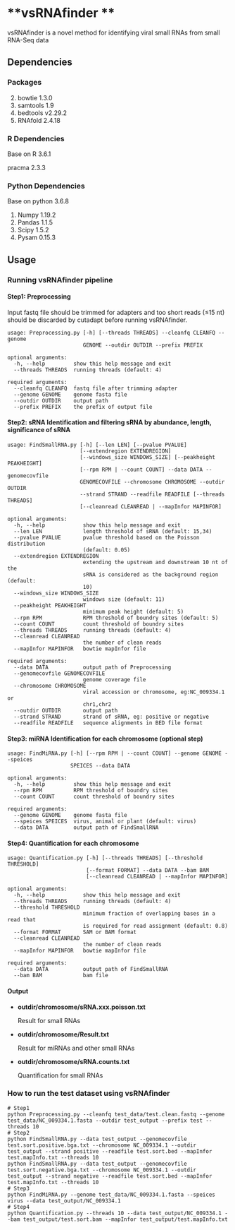 # **vsRNAfinder **

vsRNAfinder is a novel method for identifying viral small RNAs from small RNA-Seq data

## Dependencies

### Packages 

2. bowtie 1.3.0
3. samtools 1.9
4. bedtools v2.29.2
5. RNAfold 2.4.18

### R Dependencies

Base on R 3.6.1

pracma 2.3.3

### Python Dependencies

Base on python 3.6.8

1. Numpy 1.19.2
2. Pandas 1.1.5
3. Scipy 1.5.2
4. Pysam 0.15.3

## Usage

### Running vsRNAfinder pipeline

#### Step1: Preprocessing

Input fastq file should be trimmed for adapters and  too short reads (≤15 nt) should be discarded by cutadapt before running vsRNAfinder. 

~~~shell
usage: Preprocessing.py [-h] [--threads THREADS] --cleanfq CLEANFQ --genome
                        GENOME --outdir OUTDIR --prefix PREFIX

optional arguments:
  -h, --help         show this help message and exit
  --threads THREADS  running threads (default: 4)

required arguments:
  --cleanfq CLEANFQ  fastq file after trimming adapter
  --genome GENOME    genome fasta file
  --outdir OUTDIR    output path
  --prefix PREFIX    the prefix of output file

~~~

#### Step2: sRNA Identification and filtering sRNA by abundance, length,  significance of sRNA

~~~shell
usage: FindSmallRNA.py [-h] [--len LEN] [--pvalue PVALUE]
                       [--extendregion EXTENDREGION]
                       [--windows_size WINDOWS_SIZE] [--peakheight PEAKHEIGHT]
                       [--rpm RPM | --count COUNT] --data DATA --genomecovfile
                       GENOMECOVFILE --chromosome CHROMOSOME --outdir OUTDIR
                       --strand STRAND --readfile READFILE [--threads THREADS]
                       [--cleanread CLEANREAD | --mapInfor MAPINFOR]

optional arguments:
  -h, --help            show this help message and exit
  --len LEN             length threshold of sRNA (default: 15,34)
  --pvalue PVALUE       pvalue threshold based on the Poisson distribution
                        (default: 0.05)
  --extendregion EXTENDREGION
                        extending the upstream and downstream 10 nt of the
                        sRNA is considered as the background region (default:
                        10)
  --windows_size WINDOWS_SIZE
                        windows size (default: 11)
  --peakheight PEAKHEIGHT
                        minimum peak height (default: 5)
  --rpm RPM             RPM threshold of boundry sites (default: 5)
  --count COUNT         count threshold of boundry sites
  --threads THREADS     running threads (default: 4)
  --cleanread CLEANREAD
                        the number of clean reads
  --mapInfor MAPINFOR   bowtie mapInfor file

required arguments:
  --data DATA           output path of Preprocessing
  --genomecovfile GENOMECOVFILE
                        genome coverage file
  --chromosome CHROMOSOME
                        viral accession or chromosome, eg:NC_009334.1 or
                        chr1,chr2
  --outdir OUTDIR       output path
  --strand STRAND       strand of sRNA, eg: positive or negative
  --readfile READFILE   sequence alignments in BED file format

~~~

#### Step3: miRNA Identification for each chromosome (optional step)

~~~shell
usage: FindMiRNA.py [-h] [--rpm RPM | --count COUNT] --genome GENOME --speices
                    SPEICES --data DATA

optional arguments:
  -h, --help         show this help message and exit
  --rpm RPM          RPM threshold of boundry sites
  --count COUNT      count threshold of boundry sites

required arguments:
  --genome GENOME    genome fasta file
  --speices SPEICES  virus, animal or plant (default: virus)
  --data DATA        output path of FindSmallRNA
~~~

#### Step4: Quantification for each chromosome

~~~shell
usage: Quantification.py [-h] [--threads THREADS] [--threshold THRESHOLD]
                         [--format FORMAT] --data DATA --bam BAM
                         [--cleanread CLEANREAD | --mapInfor MAPINFOR]

optional arguments:
  -h, --help            show this help message and exit
  --threads THREADS     running threads (default: 4)
  --threshold THRESHOLD
                        minimum fraction of overlapping bases in a read that
                        is required for read assignment (default: 0.8)
  --format FORMAT       SAM or BAM format
  --cleanread CLEANREAD
                        the number of clean reads
  --mapInfor MAPINFOR   bowtie mapInfor file

required arguments:
  --data DATA           output path of FindSmallRNA
  --bam BAM             bam file
~~~

#### Output

- **outdir/chromosome/sRNA.xxx.poisson.txt**

  Result for small RNAs

- **outdir/chromosome/Result.txt**

  Result for miRNAs and other small RNAs

- **outdir/chromosome/sRNA.counts.txt**

  Quantification for small RNAs

### How to run the test dataset using vsRNAfinder

```shell
# Step1
python Preprocessing.py --cleanfq test_data/test.clean.fastq --genome test_data/NC_009334.1.fasta --outdir test_output --prefix test --threads 10
# Step2
python FindSmallRNA.py --data test_output --genomecovfile test.sort.positive.bga.txt --chromosome NC_009334.1 --outdir test_output --strand positive --readfile test.sort.bed --mapInfor test.mapInfo.txt --threads 10
python FindSmallRNA.py --data test_output --genomecovfile test.sort.negative.bga.txt --chromosome NC_009334.1 --outdir test_output --strand negative --readfile test.sort.bed --mapInfor test.mapInfo.txt --threads 10
# Step3
python FindMiRNA.py --genome test_data/NC_009334.1.fasta --speices virus --data test_output/NC_009334.1
# Step4
python Quantification.py --threads 10 --data test_output/NC_009334.1 --bam test_output/test.sort.bam --mapInfor test_output/test.mapInfo.txt

```





